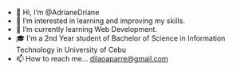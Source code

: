 - 👋 Hi, I’m @AdrianeDriane
- 👀 I’m interested in learning and improving my skills.
- 🌱 I’m currently learning Web Development.
- 🎓 I'm a 2nd Year student of Bachelor of Science in Information Technology in University of Cebu
- 📫 How to reach me... dilaoaparre@gmail.com
